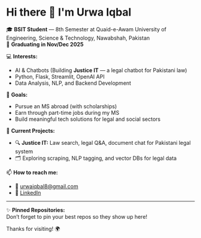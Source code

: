 # Hi there 👋 I'm Urwa Iqbal

🎓 **BSIT Student** — 8th Semester at Quaid-e-Awam University of Engineering, Science & Technology, Nawabshah, Pakistan  
🎯 **Graduating in Nov/Dec 2025**

💻 **Interests:**  
- AI & Chatbots (Building **Justice IT** — a legal chatbot for Pakistani law)
- Python, Flask, Streamlit, OpenAI API
- Data Analysis, NLP, and Backend Development

🌟 **Goals:**  
- Pursue an MS abroad (with scholarships)
- Earn through part-time jobs during my MS
- Build meaningful tech solutions for legal and social sectors

📌 **Current Projects:**  
- 🔍 **Justice IT:** Law search, legal Q&A, document chat for Pakistani legal system  
- 🗂️ Exploring scraping, NLP tagging, and vector DBs for legal data

📫 **How to reach me:**  
- 📧 urwaiqbal8@gmail.com
- 🔗 [LinkedIn](https://www.linkedin.com/in/urwa-iqbal-119b36232)

---

✨ **Pinned Repositories:**  
Don’t forget to pin your best repos so they show up here!

Thanks for visiting! 🌍
